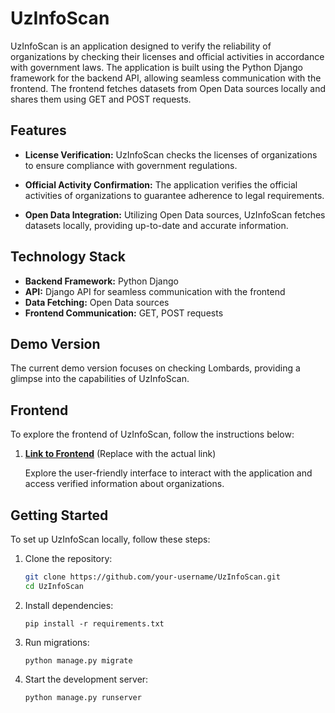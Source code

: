 # UzInfoScan

UzInfoScan is an application designed to verify the reliability of organizations by checking their licenses and official activities in accordance with government laws. The application is built using the Python Django framework for the backend API, allowing seamless communication with the frontend. The frontend fetches datasets from Open Data sources locally and shares them using GET and POST requests.

## Features

- **License Verification:** UzInfoScan checks the licenses of organizations to ensure compliance with government regulations.
  
- **Official Activity Confirmation:** The application verifies the official activities of organizations to guarantee adherence to legal requirements.

- **Open Data Integration:** Utilizing Open Data sources, UzInfoScan fetches datasets locally, providing up-to-date and accurate information.

## Technology Stack

- **Backend Framework:** Python Django
- **API:** Django API for seamless communication with the frontend
- **Data Fetching:** Open Data sources
- **Frontend Communication:** GET, POST requests

## Demo Version

The current demo version focuses on checking Lombards, providing a glimpse into the capabilities of UzInfoScan.

## Frontend

To explore the frontend of UzInfoScan, follow the instructions below:

1. **[Link to Frontend](#)** (Replace with the actual link)

   Explore the user-friendly interface to interact with the application and access verified information about organizations.

## Getting Started

To set up UzInfoScan locally, follow these steps:

1. Clone the repository:
   ```bash
   git clone https://github.com/your-username/UzInfoScan.git
   cd UzInfoScan
   ```
2. Install dependencies:
   ```
   pip install -r requirements.txt
   ```
3. Run migrations:
   ```
   python manage.py migrate
   ```
4. Start the development server:
   ```
   python manage.py runserver
   ```
